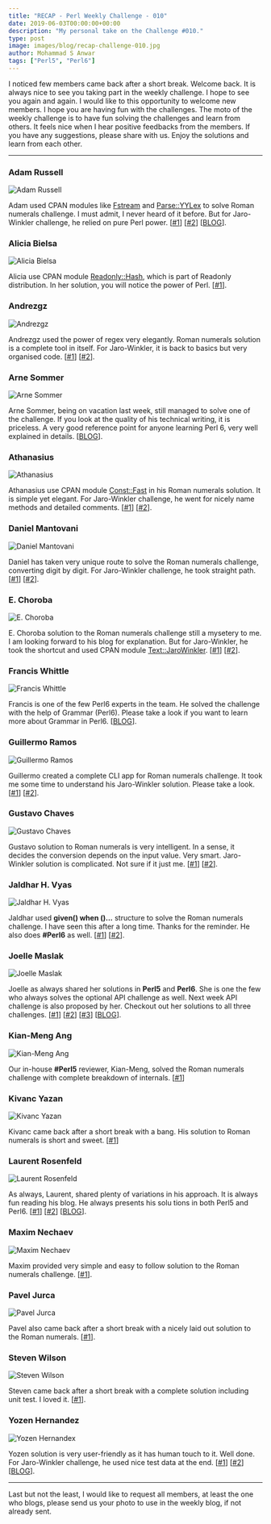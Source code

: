 ```yaml
---
title: "RECAP - Perl Weekly Challenge - 010"
date: 2019-06-03T00:00:00+00:00
description: "My personal take on the Challenge #010."
type: post
image: images/blog/recap-challenge-010.jpg
author: Mohammad S Anwar
tags: ["Perl5", "Perl6"]
---
```

I noticed few members came back after a short break. Welcome back. It is always nice to see you taking part in the weekly challenge. I hope to see you again and again. I would like to this opportunity to welcome new members. I hope you are having fun with the challenges. The moto of the weekly challenge is to have fun solving the challenges and learn from others. It feels nice when I hear positive feedbacks from the members. If you have any suggestions, please share with us. Enjoy the solutions and learn from each other.

***

### Adam Russell
![Adam Russell](/images/team/adam_russell.jpg)

Adam used CPAN modules like [Fstream](https://metacpan.org/pod/Fstream) and [Parse::YYLex](https://metacpan.org/pod/Parse::YYLex) to solve Roman numerals challenge. I must admit, I never heard of it before. But for Jaro-Winkler challenge, he relied on pure Perl power. [[#1](https://github.com/manwar/perlweeklychallenge-club/blob/master/challenge-010/adam-russell/perl5/ch-1.pl)] [[#2](https://github.com/manwar/perlweeklychallenge-club/blob/master/challenge-010/adam-russell/perl5/ch-2.pl)] [[BLOG](https://adamcrussell.livejournal.com/3640.html)].

### Alicia Bielsa
![Alicia Bielsa](/images/team/alicia_bielsa.jpg)

Alicia use CPAN module [Readonly::Hash](https://metacpan.org/source/SANKO/Readonly-2.05/lib/Readonly.pm#PReadonly::Hash), which is part of Readonly distribution. In her solution, you will notice the power of Perl. [[#1](https://github.com/manwar/perlweeklychallenge-club/blob/master/challenge-010/alicia-bielsa/perl5/ch-1.pl)].

### Andrezgz
![Andrezgz](/images/team/user.jpg)

Andrezgz used the power of regex very elegantly. Roman numerals solution is a complete tool in itself. For Jaro-Winkler, it is back to basics but very organised code. [[#1](https://github.com/manwar/perlweeklychallenge-club/blob/master/challenge-010/andrezgz/perl5/ch-1.pl)] [[#2](https://github.com/manwar/perlweeklychallenge-club/blob/master/challenge-010/andrezgz/perl5/ch-2.pl)].

### Arne Sommer
![Arne Sommer](/images/team/arne-sommer.jpg)

Arne Sommer, being on vacation last week, still managed to solve one of the challenge. If you look at the quality of his technical writing, it is priceless. A very good reference point for anyone learning Perl 6, very well explained in details. [[BLOG](https://perl6.eu/roman.html)].

### Athanasius
![Athanasius](/images/team/athanasius.jpg)

Athanasius use CPAN module [Const::Fast](https://metacpan.org/pod/Const::Fast) in his Roman numerals solution. It is simple yet elegant. For Jaro-Winkler challenge, he went for nicely name methods and detailed comments. [[#1](https://github.com/manwar/perlweeklychallenge-club/blob/master/challenge-010/athanasius/perl5/ch-1.pl)] [[#2](https://github.com/manwar/perlweeklychallenge-club/blob/master/challenge-010/athanasius/perl5/ch-2.pl)].

### Daniel Mantovani
![Daniel Mantovani](/images/team/daniel_mantovani.jpg)

Daniel has taken very unique route to solve the Roman numerals challenge,  converting digit by digit. For Jaro-Winkler challenge, he took straight path. [[#1](https://github.com/manwar/perlweeklychallenge-club/blob/master/challenge-010/daniel-mantovani/perl5/ch-1.pl)] [[#2](https://github.com/manwar/perlweeklychallenge-club/blob/master/challenge-010/daniel-mantovani/perl5/ch-2.pl)].

### E. Choroba
![E. Choroba](/images/team/e-choroba.jpg)

E. Choroba solution to the Roman numerals challenge still a mysetery to me. I am looking forward to his blog for explanation. But for Jaro-Winkler, he took the shortcut and used CPAN module [Text::JaroWinkler](https://metacpan.org/pod/Text::JaroWinkler). [[#1](https://github.com/manwar/perlweeklychallenge-club/blob/master/challenge-010/e-choroba/perl5/ch-1.pl)] [[#2](https://github.com/manwar/perlweeklychallenge-club/blob/master/challenge-010/e-choroba/perl5/ch-2.pl)].

### Francis Whittle
![Francis Whittle](/images/team/user.jpg)

Francis is one of the few Perl6 experts in the team. He solved the challenge with the help of Grammar (Perl6). Please take a look if you want to learn more about Grammar in Perl6. [[BLOG](https://rage.powered.ninja/2019/06/02/obiective-romanos-grammaticam.html)].

### Guillermo Ramos
![Guillermo Ramos](/images/team/user.jpg)

Guillermo created a complete CLI app for Roman numerals challenge. It took me some time to understand his Jaro-Winkler solution. Please take a look. [[#1](https://github.com/manwar/perlweeklychallenge-club/blob/master/challenge-010/guillermo-ramos/perl5/ch-1.pl)] [[#2](https://github.com/manwar/perlweeklychallenge-club/blob/master/challenge-010/guillermo-ramos/perl5/ch-2.pl)].

### Gustavo Chaves
![Gustavo Chaves](/images/team/gustavo-chaves.jpg)

Gustavo solution to Roman numerals is very intelligent. In a sense, it decides the conversion depends on the input value. Very smart. Jaro-Winkler solution is complicated. Not sure if it just me. [[#1](https://github.com/manwar/perlweeklychallenge-club/blob/master/challenge-010/gustavo-chaves/perl5/ch-1.pl)] [[#2](https://github.com/manwar/perlweeklychallenge-club/blob/master/challenge-010/gustavo-chaves/perl5/ch-2.pl)].

### Jaldhar H. Vyas
![Jaldhar H. Vyas](/images/team/jaldhar_vyas.jpg)

Jaldhar used **given() when ()...** structure to solve the Roman numerals challenge. I have seen this after a long time. Thanks for the reminder. He also does **#Perl6** as well. [[#1](https://github.com/manwar/perlweeklychallenge-club/blob/master/challenge-010/jaldhar-h-vyas/perl5/ch-1.pl)] [[#2](https://github.com/manwar/perlweeklychallenge-club/blob/master/challenge-010/jaldhar-h-vyas/perl5/ch-2.pl)].

### Joelle Maslak
![Joelle Maslak](/images/team/joelle_maslak.jpg)

Joelle as always shared her solutions in **Perl5** and **Perl6**. She is one the few who always solves the optional API challenge as well. Next week API challenge is also proposed by her. Checkout out her solutions to all three challenges. [[#1](https://github.com/manwar/perlweeklychallenge-club/blob/master/challenge-010/joelle-maslak/perl5/ch-1.pl)] [[#2](https://github.com/manwar/perlweeklychallenge-club/blob/master/challenge-010/joelle-maslak/perl5/ch-2.pl)] [[#3](https://github.com/manwar/perlweeklychallenge-club/blob/master/challenge-010/joelle-maslak/perl5/ch-3.pl)] [[BLOG](https://digitalbarbedwire.com/2019/06/01/converting-decimal-to-roman-numbers-in-perl-6/)].

### Kian-Meng Ang
![Kian-Meng Ang](/images/team/user.jpg)

Our in-house **#Perl5** reviewer, Kian-Meng, solved the Roman numerals challenge with complete breakdown of internals. [[#1](https://github.com/manwar/perlweeklychallenge-club/blob/master/challenge-010/kian-meng-ang/perl5/ch-1.pl)]

### Kivanc Yazan
![Kivanc Yazan](/images/team/user.jpg)

Kivanc came back after a short break with a bang. His solution to Roman numerals is short and sweet. [[#1](https://github.com/manwar/perlweeklychallenge-club/blob/master/challenge-010/kivanc-yazan/perl5/ch-1.pl)]

### Laurent Rosenfeld
![Laurent Rosenfeld](/images/team/laurent_rosenfeld.jpg)

As always, Laurent, shared plenty of variations in his approach. It is always fun reading his blog. He always presents his solu    tions in both Perl5 and Perl6. [[#1](https://github.com/manwar/perlweeklychallenge-club/blob/master/challenge-010/laurent-rosenfeld/perl5/ch-1.pl)] [[#2](https://github.com/manwar/perlweeklychallenge-club/blob/master/challenge-010/laurent-rosenfeld/perl5/ch-2.pl)] [[BLOG](http://blogs.perl.org/users/laurent_r/2019/05/perl-weekly-challenge-10-roman-numerals-and-jaro-winkler-distance.html)].

### Maxim Nechaev
![Maxim Nechaev](/images/team/maxim-nechaev.jpg)

Maxim provided very simple and easy to follow solution to the Roman numerals challenge. [[#1](https://github.com/manwar/perlweeklychallenge-club/blob/master/challenge-010/maxim-nechaev/perl5/ch-1.pl)].

### Pavel Jurca
![Pavel Jurca](/images/team/user.jpg)

Pavel also came back after a short break with a nicely laid out solution to the Roman numerals. [[#1](https://github.com/manwar/perlweeklychallenge-club/blob/master/challenge-010/pavel-jurca/perl5/ch-1.pl)].

### Steven Wilson
![Steven Wilson](/images/team/user.jpg)

Steven came back after a short break with a complete solution including unit test. I loved it. [[#1](https://github.com/manwar/perlweeklychallenge-club/blob/master/challenge-010/steven-wilson/perl5/ch-1.pl)].

### Yozen Hernandez
![Yozen Hernandex](/images/team/user.jpg)

Yozen solution is very user-friendly as it has human touch to it. Well done. For Jaro-Winkler challenge, he used nice test data at the end. [[#1](https://github.com/manwar/perlweeklychallenge-club/blob/master/challenge-010/yozen-hernandez/perl5/ch-1.pl)] [[#2](https://github.com/manwar/perlweeklychallenge-club/blob/master/challenge-010/yozen-hernandez/perl5/ch-2.pl)] [[BLOG](https://yzhernand.github.io/posts/perl-weekly-challenge-10/)].

***

Last but not the least,  I would like to request all members, at least the one who blogs, please send us your photo to use in the weekly blog, if not already sent.
